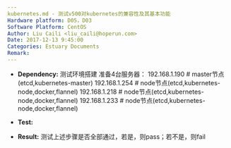 ```yaml
---
kubernetes.md - 测试v500对kubernetes的兼容性及其基本功能
Hardware platform: D05，D03
Software Platform: CentOS
Author: Liu Caili <liu_caili@hoperun.com>  
Date: 2017-12-13 9:45:00 
Categories: Estuary Documents  
Remark:
---
```


- **Dependency:**
    测试环境搭建
       	准备4台服务器：
       		192.168.1.190  # master节点(etcd,kubernetes-master)
       		192.168.1.254  # node节点(etcd,kubernetes-node,docker,flannel)
		192.168.1.218  # node节点(etcd,kubernetes-node,docker,flannel)
		192.168.1.233  # node节点(etcd,kubernetes-node,docker,flannel)


- **Test:**
    	
  
- **Result:**
      测试上述步骤是否全部通过，若是，则pass；若不是，则fail